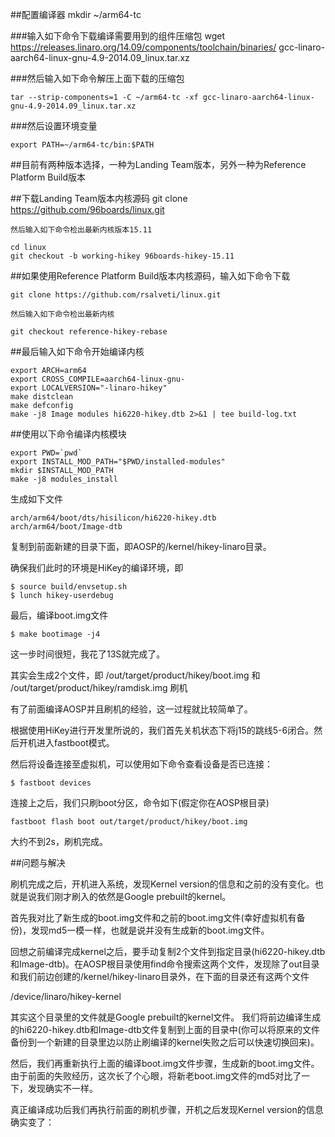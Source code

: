 ##配置编译器
	mkdir ~/arm64-tc
	
###输入如下命令下载编译需要用到的组件压缩包 
	wget https://releases.linaro.org/14.09/components/toolchain/binaries/
	gcc-linaro-aarch64-linux-gnu-4.9-2014.09_linux.tar.xz
	
###然后输入如下命令解压上面下载的压缩包 
	
	tar --strip-components=1 -C ~/arm64-tc -xf gcc-linaro-aarch64-linux-gnu-4.9-2014.09_linux.tar.xz
	
###然后设置环境变量 
	
	export PATH=~/arm64-tc/bin:$PATH

##目前有两种版本选择，一种为Landing Team版本，另外一种为Reference Platform Build版本 

##下载Landing Team版本内核源码 
	git clone https://github.com/96boards/linux.git
	
	然后输入如下命令检出最新内核版本15.11 
	
	cd linux
	git checkout -b working-hikey 96boards-hikey-15.11

##如果使用Reference Platform Build版本内核源码，输入如下命令下载 

	git clone https://github.com/rsalveti/linux.git
	
	然后输入如下命令检出最新内核 
	
	git checkout reference-hikey-rebase

##最后输入如下命令开始编译内核 

	export ARCH=arm64
	export CROSS_COMPILE=aarch64-linux-gnu-
	export LOCALVERSION="-linaro-hikey"
	make distclean 
	make defconfig 
	make -j8 Image modules hi6220-hikey.dtb 2>&1 | tee build-log.txt

##使用以下命令编译内核模块 

	export PWD=`pwd`
	export INSTALL_MOD_PATH="$PWD/installed-modules"
	mkdir $INSTALL_MOD_PATH
	make -j8 modules_install




生成如下文件

	arch/arm64/boot/dts/hisilicon/hi6220-hikey.dtb
	arch/arm64/boot/Image-dtb

复制到前面新建的目录下面，即AOSP的/kernel/hikey-linaro目录。

确保我们此时的环境是HiKey的编译环境，即

	$ source build/envsetup.sh 
	$ lunch hikey-userdebug
最后，编译boot.img文件

	$ make bootimage -j4

这一步时间很短，我花了13S就完成了。

其实会生成2个文件，即 
/out/target/product/hikey/boot.img 
和 
/out/target/product/hikey/ramdisk.img
刷机

有了前面编译AOSP并且刷机的经验，这一过程就比较简单了。

根据使用HiKey进行开发里所说的，我们首先关机状态下将j15的跳线5-6闭合。然后开机进入fastboot模式。

然后将设备连接至虚拟机，可以使用如下命令查看设备是否已连接：

	$ fastboot devices


连接上之后，我们只刷boot分区，命令如下(假定你在AOSP根目录)

	fastboot flash boot out/target/product/hikey/boot.img

大约不到2s，刷机完成。

##问题与解决

刷机完成之后，开机进入系统，发现Kernel version的信息和之前的没有变化。也就是说我们刚才刷入的依然是Google prebuilt的kernel。

首先我对比了新生成的boot.img文件和之前的boot.img文件(幸好虚拟机有备份)，发现md5一模一样，也就是说并没有生成新的boot.img文件。

回想之前编译完成kernel之后，要手动复制2个文件到指定目录(hi6220-hikey.dtb和Image-dtb)。在AOSP根目录使用find命令搜索这两个文件，发现除了out目录和我们前边创建的/kernel/hikey-linaro目录外，在下面的目录还有这两个文件

/device/linaro/hikey-kernel

其实这个目录里的文件就是Google prebuilt的kernel文件。 
我们将前边编译生成的hi6220-hikey.dtb和Image-dtb文件复制到上面的目录中(你可以将原来的文件备份到一个新建的目录里边以防止刷编译的kernel失败之后可以快速切换回来)。

然后，我们再重新执行上面的编译boot.img文件步骤，生成新的boot.img文件。 
由于前面的失败经历，这次长了个心眼，将新老boot.img文件的md5对比了一下，发现确实不一样。

真正编译成功后我们再执行前面的刷机步骤，开机之后发现Kernel version的信息确实变了：
